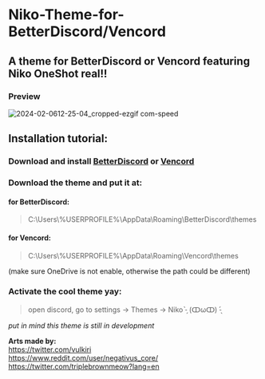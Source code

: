 # Niko-Theme-for-BetterDiscord/Vencord
## A theme for BetterDiscord or Vencord featuring Niko OneShot real!! 
### Preview


![2024-02-0612-25-04_cropped-ezgif com-speed](https://github.com/Bylander10/Niko-Theme-for-BetterDiscord/assets/68293141/4c079c8a-4679-4fac-bfed-c63f4e90a131)


## Installation tutorial:

### Download and install [BetterDiscord](https://betterdiscord.app/) **or** [Vencord](https://vencord.dev/)

### Download the theme and put it at:  

#### for BetterDiscord:
> C:\Users\\%USERPROFILE%\AppData\Roaming\BetterDiscord\themes
#### for Vencord:
> C:\Users\\%USERPROFILE%\AppData\Roaming\Vencord\themes

(make sure OneDrive is not enable, otherwise the path could be different)  


### Activate the cool theme yay:
> open discord, go to settings -> Themes -> Niko -̗̀ (ↀωↀ) -̖́
  

_put in mind this theme is still in development_  
  

**Arts made by:**  
https://twitter.com/vulkiri  
https://www.reddit.com/user/negativus_core/  
https://twitter.com/triplebrownmeow?lang=en
